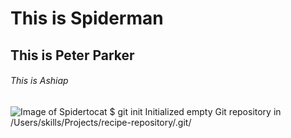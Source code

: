 # This is Spiderman
## This is Peter Parker
###### This is Ashiap
![Image of Spidertocat](https://octodex.github.com/images/spidertocat.png)
$ git init
Initialized empty Git repository in /Users/skills/Projects/recipe-repository/.git/

